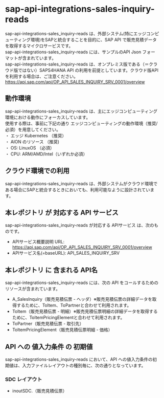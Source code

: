 # sap-api-integrations-sales-inquiry-reads 
sap-api-integrations-sales_inquiry-reads は、外部システム(特にエッジコンピューティング環境)をSAPと統合することを目的に、SAP API で販売見積データ を取得するマイクロサービスです。    
sap-api-integrations-sales_inquiry-reads には、サンプルのAPI Json フォーマットが含まれています。   
sap-api-integrations-sales_inquiry-reads は、オンプレミス版である（＝クラウド版ではない）SAPS4HANA API の利用を前提としています。クラウド版APIを利用する場合は、ご注意ください。   
https://api.sap.com/api/OP_API_SALES_INQUIRY_SRV_0001/overview

## 動作環境  
sap-api-integrations-sales_inquiry-reads は、主にエッジコンピューティング環境における動作にフォーカスしています。  
使用する際は、事前に下記の通り エッジコンピューティングの動作環境（推奨/必須）を用意してください。  
・ エッジ Kubernetes （推奨）    
・ AION のリソース （推奨)    
・ OS: LinuxOS （必須）    
・ CPU: ARM/AMD/Intel（いずれか必須）    

## クラウド環境での利用
sap-api-integrations-sales_inquiry-reads は、外部システムがクラウド環境である場合にSAPと統合するときにおいても、利用可能なように設計されています。 

## 本レポジトリ が 対応する API サービス
sap-api-integrations-sales_inquiry-reads が対応する APIサービス は、次のものです。

* APIサービス概要説明 URL: https://api.sap.com/api/OP_API_SALES_INQUIRY_SRV_0001/overview
* APIサービス名(=baseURL): API_SALES_INQUIRY_SRV

## 本レポジトリ に 含まれる API名
sap-api-integrations-sales_inquiry-reads には、次の API をコールするためのリソースが含まれています。  

* A_SalesInquiry（販売見積伝票 - ヘッダ）※販売見積伝票の詳細データを取得するために、ToItem、ToPartnerと合わせて利用されます。
* ToItem（販売見積伝票 - 明細）※販売見積伝票明細の詳細データを取得するために、ToItemPricingElementと合わせて利用されます。
* ToPartner（販売見積伝票 - 取引先）
* ToItemPricingElement（販売見積伝票明細 - 価格）

## API への 値入力条件 の 初期値
sap-api-integrations-sales_inquiry-reads において、API への値入力条件の初期値は、入力ファイルレイアウトの種別毎に、次の通りとなっています。  

### SDC レイアウト

* inoutSDC.（販売見積伝票）